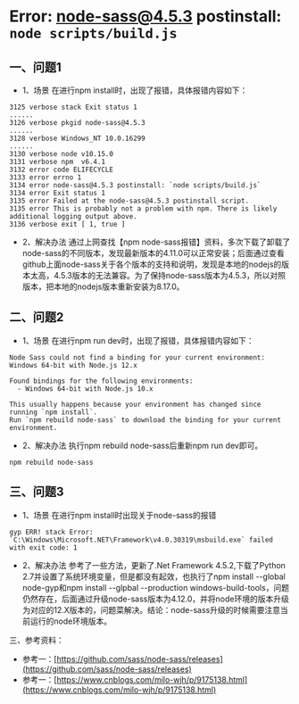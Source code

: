 # Error: node-sass@4.5.3 postinstall: `node scripts/build.js`

## 一、问题1
* 1、场景
在进行npm install时，出现了报错，具体报错内容如下：
```
3125 verbose stack Exit status 1
......
3126 verbose pkgid node-sass@4.5.3
......
3128 verbose Windows_NT 10.0.16299
......
3130 verbose node v10.15.0
3131 verbose npm  v6.4.1
3132 error code ELIFECYCLE
3133 error errno 1
3134 error node-sass@4.5.3 postinstall: `node scripts/build.js`
3134 error Exit status 1
3135 error Failed at the node-sass@4.5.3 postinstall script.
3135 error This is probably not a problem with npm. There is likely additional logging output above.
3136 verbose exit [ 1, true ]
```

* 2、解决办法
通过上网查找【npm node-sass报错】资料，多次下载了卸载了node-sass的不同版本，发现最新版本的4.11.0可以正常安装；后面通过查看github上面node-sass关于各个版本的支持和说明，发现是本地的nodejs的版本太高，4.5.3版本的无法兼容。为了保持node-sass版本为4.5.3，所以对照版本，把本地的nodejs版本重新安装为8.17.0。

## 二、问题2
* 1、场景
在进行npm run dev时，出现了报错，具体报错内容如下：
```
Node Sass could not find a binding for your current environment: Windows 64-bit with Node.js 12.x

Found bindings for the following environments:
  - Windows 64-bit with Node.js 10.x

This usually happens because your environment has changed since running `npm install`.
Run `npm rebuild node-sass` to download the binding for your current environment.
```

* 2、解决办法
执行npm rebuild node-sass后重新npm run dev即可。
```
npm rebuild node-sass
```

## 三、问题3
* 1、场景
在进行npm install时出现关于node-sass的报错
```
gyp ERR! stack Error: `C:\Windows\Microsoft.NET\Framework\v4.0.30319\msbuild.exe` failed with exit code: 1
```
* 2、解决办法
参考了一些方法，更新了.Net Framework 4.5.2,下载了Python 2.7并设置了系统环境变量，但是都没有起效，也执行了npm install --global node-gyp和npm install --glpbal --production windows-build-tools，问题仍然存在，后面通过升级node-sass版本为4.12.0，并将node环境的版本升级为对应的12.X版本的，问题菜解决。结论：node-sass升级的时候需要注意当前运行的node环境版本。

三、参考资料：
* 参考一：[https://github.com/sass/node-sass/releases](https://github.com/sass/node-sass/releases)
* 参考一：[https://www.cnblogs.com/milo-wjh/p/9175138.html](https://www.cnblogs.com/milo-wjh/p/9175138.html)